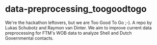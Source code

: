 # data-preprocessing_toogoodtogo
We're the hackathon leftovers, but we are Too Good To Go ;-). A repo by Lukas Schubotz and Raymon van Dinter. We aim to improve current data preprocessing for FTM's WOB data to analyze Shell and Dutch Governmental contacts.
